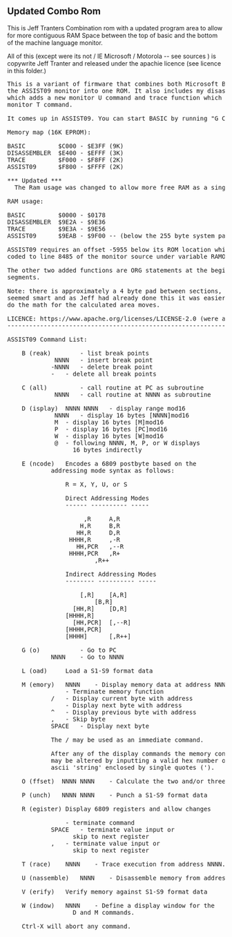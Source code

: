 <H2> Updated Combo Rom </H2>

<p>
This is Jeff Tranters Combination rom with a updated program area to allow for more contiguous RAM Space between the top of basic and the 
bottom of the machine language monitor. 
</p>
<p>
All of this (except were its not / IE Microsoft / Motorola -- see sources ) is copywrite Jeff Tranter and released under the apachie licence (see licence in this folder.) 
</p>

<PRE>
This is a variant of firmware that combines both Microsoft BASIC and
the ASSIST09 monitor into one ROM. It also includes my disassembler
which adds a new monitor U command and trace function which adds a new
monitor T command.

It comes up in ASSIST09. You can start BASIC by running "G C000".

Memory map (16K EPROM):

BASIC         $C000 - $E3FF (9K)
DISASSEMBLER  $E400 - $EFFF (3K)
TRACE         $F000 - $F8FF (2K)
ASSIST09      $F800 - $FFFF (2K)

*** Updated ***
  The Ram usage was changed to allow more free RAM as a single block between BASIC and ASSIST09
  
RAM usage:

BASIC         $0000 - $0178
DISASSEMBLER  $9E2A - $9E36
TRACE         $9E3A - $9E56
ASSIST09      $9EAB - $9F00 -- (below the 255 byte system page)
        
ASSIST09 requires an offset -5955 below its ROM location which is 
coded to line 8485 of the monitor source under variable RAMOFS.

The other two added functions are ORG statements at the beginning
segments.

Note: there is approximately a 4 byte pad between sections, this 
seemed smart and as Jeff had already done this it was easier to 
do the math for the calculated area moves.

LICENCE: https://www.apache.org/licenses/LICENSE-2.0 (were applicable / DISSASEMBLER & TRACE) 
------------------------------------------------------------------------

ASSIST09 Command List:

	B (reak)	 <cr>	- list break points
			 NNNN	- insert break point
			-NNNN	- delete break point
			-	- delete all break points

	C (all)		 <cr>	- call routine at PC as subroutine
			 NNNN	- call routine at NNNN as subroutine

	D (isplay)  NNNN NNNN	- display range mod16
			 NNNN	- display 16 bytes [NNNN]mod16
			 M	- display 16 bytes [M]mod16
			 P	- display 16 bytes [PC]mod16
			 W	- display 16 bytes [W]mod16
			 @	- following NNNN, M, P, or W displays
				  16 bytes indirectly

	E (ncode)	Encodes a 6809 postbyte based on the
			addressing mode syntax as follows:

				R = X, Y, U, or S

				Direct Addressing Modes
				------ ---------- -----

				     ,R		A,R
				    H,R		B,R
				   HH,R		D,R
				 HHHH,R		,-R
				   HH,PCR	,--R
				 HHHH,PCR	,R+
						,R++

				Indirect Addressing Modes
				-------- ---------- -----

				    [,R]	[A,R]
						[B,R]
				  [HH,R]	[D,R]
				[HHHH,R]
				  [HH,PCR]	[,--R]
				[HHHH,PCR]
				[HHHH]		[,R++]

	G (o)		<cr>	- Go to PC
			NNNN	- Go to NNNN

	L (oad)		Load a S1-S9 format data

	M (emory)	NNNN	- Display memory data at address NNNN
			<cr>	- Terminate memory function
			/	- Display current byte with address
			<lf>	- Display next byte with address
			^	- Display previous byte with address
			,	- Skip byte
			SPACE	- Display next byte

			The / may be used as an immediate command.

			After any of the display commands the memory contents
			may be altered by inputting a valid hex number or
			ascii 'string' enclosed by single quotes (').

	O (ffset)  NNNN NNNN	- Calculate the two and/or three byte offset

	P (unch)   NNNN NNNN	- Punch a S1-S9 format data

	R (egister)	Display 6809 registers and allow changes

			<cr>	- terminate command
			SPACE	- terminate value input or
				  skip to next register
			,	- terminate value input or
				  skip to next register

	T (race)	NNNN	- Trace execution from address NNNN.

	U (nassemble)	NNNN	- Disassemble memory from address NNNN.

	V (erify)	Verify memory against S1-S9 format data

	W (indow)	NNNN	- Define a display window for the
				  D and M commands.

	Ctrl-X will abort any command.
</PRE>
